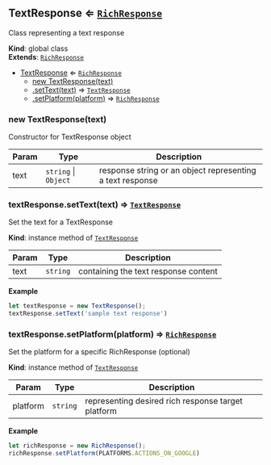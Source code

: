 <a name="TextResponse"></a>

## TextResponse ⇐ [<code>RichResponse</code>](#RichResponse)
Class representing a text response

**Kind**: global class  
**Extends**: [<code>RichResponse</code>](#RichResponse)  

* [TextResponse](#TextResponse) ⇐ [<code>RichResponse</code>](#RichResponse)
    * [new TextResponse(text)](#new_TextResponse_new)
    * [.setText(text)](#TextResponse+setText) ⇒ [<code>TextResponse</code>](#TextResponse)
    * [.setPlatform(platform)](#RichResponse+setPlatform) ⇒ [<code>RichResponse</code>](#RichResponse)

<a name="new_TextResponse_new"></a>

### new TextResponse(text)
Constructor for TextResponse object


| Param | Type | Description |
| --- | --- | --- |
| text | <code>string</code> \| <code>Object</code> | response string or an object representing a text response |

<a name="TextResponse+setText"></a>

### textResponse.setText(text) ⇒ [<code>TextResponse</code>](#TextResponse)
Set the text for a TextResponse

**Kind**: instance method of [<code>TextResponse</code>](#TextResponse)  

| Param | Type | Description |
| --- | --- | --- |
| text | <code>string</code> | containing the text response content |

**Example**  
```js
let textResponse = new TextResponse();
textResponse.setText('sample text response')
```
<a name="RichResponse+setPlatform"></a>

### textResponse.setPlatform(platform) ⇒ [<code>RichResponse</code>](#RichResponse)
Set the platform for a specific RichResponse (optional)

**Kind**: instance method of [<code>TextResponse</code>](#TextResponse)  

| Param | Type | Description |
| --- | --- | --- |
| platform | <code>string</code> | representing desired rich response target platform |

**Example**  
```js
let richResponse = new RichResponse();
richResponse.setPlatform(PLATFORMS.ACTIONS_ON_GOOGLE)
```
